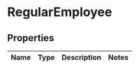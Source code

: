 

# RegularEmployee


## Properties

Name | Type | Description | Notes
------------ | ------------- | ------------- | -------------



